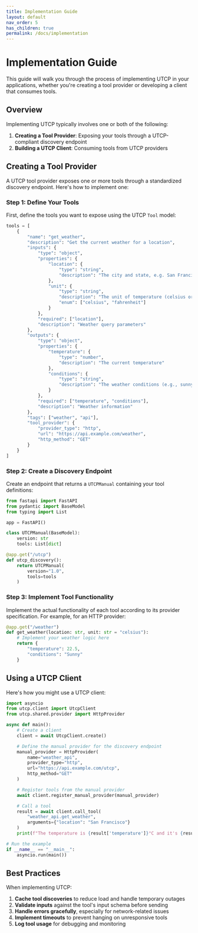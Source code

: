 ```yaml
---
title: Implementation Guide
layout: default
nav_order: 5
has_children: true
permalink: /docs/implementation
---
```


# Implementation Guide

This guide will walk you through the process of implementing UTCP in your applications, whether you're creating a tool provider or developing a client that consumes tools.

## Overview

Implementing UTCP typically involves one or both of the following:

1. **Creating a Tool Provider**: Exposing your tools through a UTCP-compliant discovery endpoint
2. **Building a UTCP Client**: Consuming tools from UTCP providers

## Creating a Tool Provider

A UTCP tool provider exposes one or more tools through a standardized discovery endpoint. Here's how to implement one:

### Step 1: Define Your Tools

First, define the tools you want to expose using the UTCP `Tool` model:

```python
tools = [
    {
        "name": "get_weather",
        "description": "Get the current weather for a location",
        "inputs": {
            "type": "object",
            "properties": {
                "location": {
                    "type": "string",
                    "description": "The city and state, e.g. San Francisco, CA"
                },
                "unit": {
                    "type": "string",
                    "description": "The unit of temperature (celsius or fahrenheit)",
                    "enum": ["celsius", "fahrenheit"]
                }
            },
            "required": ["location"],
            "description": "Weather query parameters"
        },
        "outputs": {
            "type": "object",
            "properties": {
                "temperature": {
                    "type": "number",
                    "description": "The current temperature"
                },
                "conditions": {
                    "type": "string",
                    "description": "The weather conditions (e.g., sunny, cloudy)"
                }
            },
            "required": ["temperature", "conditions"],
            "description": "Weather information"
        },
        "tags": ["weather", "api"],
        "tool_provider": {
            "provider_type": "http",
            "url": "https://api.example.com/weather",
            "http_method": "GET"
        }
    }
]
```

### Step 2: Create a Discovery Endpoint

Create an endpoint that returns a `UTCPManual` containing your tool definitions:

```python
from fastapi import FastAPI
from pydantic import BaseModel
from typing import List

app = FastAPI()

class UTCPManual(BaseModel):
    version: str
    tools: List[dict]

@app.get("/utcp")
def utcp_discovery():
    return UTCPManual(
        version="1.0",
        tools=tools
    )
```

### Step 3: Implement Tool Functionality

Implement the actual functionality of each tool according to its provider specification. For example, for an HTTP provider:

```python
@app.get("/weather")
def get_weather(location: str, unit: str = "celsius"):
    # Implement your weather logic here
    return {
        "temperature": 22.5,
        "conditions": "Sunny"
    }
```

## Using a UTCP Client

Here's how you might use a UTCP client:

```python
import asyncio
from utcp.client import UtcpClient
from utcp.shared.provider import HttpProvider

async def main():
    # Create a client
    client = await UtcpClient.create()

    # Define the manual provider for the discovery endpoint
    manual_provider = HttpProvider(
        name="weather_api",
        provider_type="http",
        url="https://api.example.com/utcp",
        http_method="GET"
    )

    # Register tools from the manual provider
    await client.register_manual_provider(manual_provider)

    # Call a tool
    result = await client.call_tool(
        "weather_api.get_weather", 
        arguments={"location": "San Francisco"}
    )
    print(f"The temperature is {result['temperature']}°C and it's {result['conditions']}")

# Run the example
if __name__ == "__main__":
    asyncio.run(main())
```

## Best Practices

When implementing UTCP:

1. **Cache tool discoveries** to reduce load and handle temporary outages
2. **Validate inputs** against the tool's input schema before sending
3. **Handle errors gracefully**, especially for network-related issues
4. **Implement timeouts** to prevent hanging on unresponsive tools
5. **Log tool usage** for debugging and monitoring
